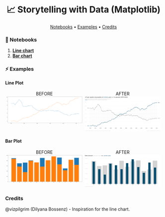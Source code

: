 <h1 align="center">
  📈 Storytelling with Data (Matplotlib)
</h1>

<p align="center">
  <a href="#-notebooks">Notebooks</a> •
  <a href="#-examples">Examples</a> •
  <a href="#credits">Credits</a>
</p>

### 📖 Notebooks
1. [**Line chart**](notebooks/line_chart.ipynb)
2. [**Bar chart**](notebooks/bar_chart.ipynb)
### ⚡ Examples

#### Line Plot
<div align="center">
  <div style="display:flex">
    <div>
      <div>BEFORE</div>
      <img src="img/line-plot-before.png" width="98%" />
    </div>
    <div>
      <div>AFTER</div>
      <img src="img/line-plot-after.png" width="98%"/> 
    </div>
  </div>
</div>

#### Bar Plot
<div align="center">
  <div style="display:flex">
    <div>
      <div>BEFORE</div>
      <img src="img/bar-plot-before.png" width="98%" />
    </div>
    <div>
      <div>AFTER</div>
      <img src="img/bar-plot-after.png" width="98%"/> 
    </div>
  </div>
</div>

### Credits
@vizpilgrim (Dilyana Bossenz) - Inspiration for the line chart.
